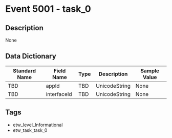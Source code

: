# Event 5001 - task_0

## Description
None

## Data Dictionary
|Standard Name|Field Name|Type|Description|Sample Value|
|---|---|---|---|---|
|TBD|appId|TBD|UnicodeString|None|None|
|TBD|interfaceId|TBD|UnicodeString|None|None|

## Tags
* etw_level_Informational
* etw_task_task_0